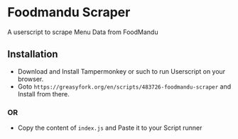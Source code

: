 # Foodmandu Scraper
A userscript to scrape Menu Data from FoodMandu

## Installation
- Download and Install Tampermonkey or such to run Userscript on your browser.
- Goto ```https://greasyfork.org/en/scripts/483726-foodmandu-scraper``` and Install from there.

### OR

- Copy the content of `index.js` and Paste it to your Script runner
